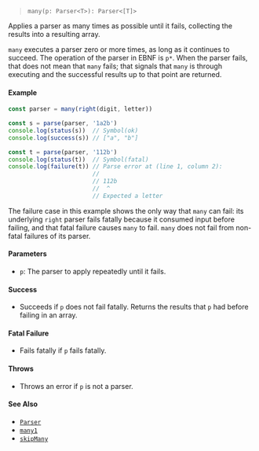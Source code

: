 <!--
 Copyright (c) 2020 Thomas J. Otterson
 
 This software is released under the MIT License.
 https://opensource.org/licenses/MIT
-->

> `many(p: Parser<T>): Parser<[T]>`

Applies a parser as many times as possible until it fails, collecting the results into a resulting array.

`many` executes a parser zero or more times, as long as it continues to succeed. The operation of the parser in EBNF is `p*`. When the parser fails, that does not mean that `many` fails; that signals that `many` is through executing and the successful results up to that point are returned.

#### Example

```javascript
const parser = many(right(digit, letter))

const s = parse(parser, '1a2b')
console.log(status(s))  // Symbol(ok)
console.log(success(s)) // ["a", "b"]

const t = parse(parser, '112b')
console.log(status(t))  // Symbol(fatal)
console.log(failure(t)) // Parse error at (line 1, column 2):
                        //
                        // 112b
                        //  ^
                        // Expected a letter
```

The failure case in this example shows the only way that `many` can fail: its underlying `right` parser fails fatally because it consumed input before failing, and that fatal failure causes `many` to fail. `many` does not fail from non-fatal failures of its parser.

#### Parameters

* `p`: The parser to apply repeatedly until it fails.

#### Success

* Succeeds if `p` does not fail fatally. Returns the results that `p` had before failing in an array.

#### Fatal Failure

* Fails fatally if `p` fails fatally.

#### Throws

* Throws an error if `p` is not a parser.

#### See Also

* [`Parser`](../types/parser.md)
* [`many1`](many1.md)
* [`skipMany`](skipmany.md)